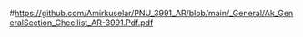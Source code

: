 #https://github.com/Amirkuselar/PNU_3991_AR/blob/main/_General/Ak_GeneralSection_Checllist_AR-3991.Pdf.pdf

